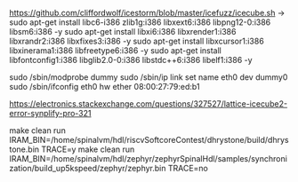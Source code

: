 https://github.com/cliffordwolf/icestorm/blob/master/icefuzz/icecube.sh
->
sudo apt-get install libc6-i386 zlib1g:i386 libxext6:i386 libpng12-0:i386 libsm6:i386 -y
sudo apt-get install libxi6:i386 libxrender1:i386 libxrandr2:i386 libxfixes3:i386 -y
sudo apt-get install libxcursor1:i386 libxinerama1:i386 libfreetype6:i386 -y
sudo apt-get install libfontconfig1:i386 libglib2.0-0:i386 libstdc++6:i386 libelf1:i386 -y

sudo /sbin/modprobe dummy
sudo /sbin/ip link set name eth0 dev dummy0
sudo /sbin/ifconfig eth0 hw ether 08:00:27:79:ed:b1

https://electronics.stackexchange.com/questions/327527/lattice-icecube2-error-synplify-pro-321

make clean run IRAM_BIN=/home/spinalvm/hdl/riscvSoftcoreContest/dhrystone/build/dhrystone.bin TRACE=y
make clean run IRAM_BIN=/home/spinalvm/hdl/zephyr/zephyrSpinalHdl/samples/synchronization/build_up5kspeed/zephyr/zephyr.bin TRACE=no

